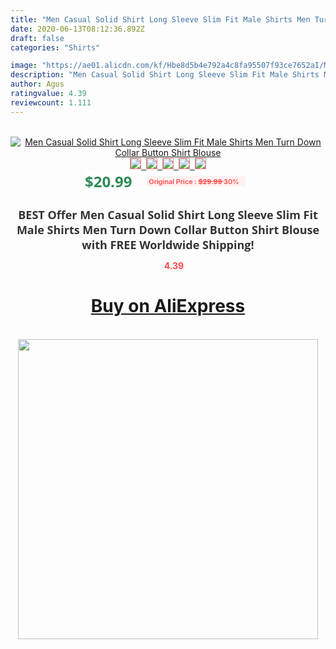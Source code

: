 ```yaml
---
title: "Men Casual Solid Shirt Long Sleeve Slim Fit Male Shirts Men Turn Down Collar Button Shirt Blouse"
date: 2020-06-13T08:12:36.892Z
draft: false
categories: "Shirts"

image: "https://ae01.alicdn.com/kf/Hbe8d5b4e792a4c8fa95507f93ce7652aI/Men-Casual-Solid-Shirt-Long-Sleeve-Slim-Fit-Male-Shirts-Men-Turn-Down-Collar-Button-Shirt.jpg"
description: "Men Casual Solid Shirt Long Sleeve Slim Fit Male Shirts Men Turn Down Collar Button Shirt Blouse"
author: Agus
ratingvalue: 4.39
reviewcount: 1.111
---
```

<br>
<div style="text-align: center;">
<a href="https://s.click.aliexpress.com/e/_AsCS8d" target="_blank" rel="nofollow noopener noreferrer"><img alt="Men Casual Solid Shirt Long Sleeve Slim Fit Male Shirts Men Turn Down Collar Button Shirt Blouse" class="magnifier-image" src="https://ae01.alicdn.com/kf/Hbe8d5b4e792a4c8fa95507f93ce7652aI/Men-Casual-Solid-Shirt-Long-Sleeve-Slim-Fit-Male-Shirts-Men-Turn-Down-Collar-Button-Shirt.jpg_640x640.jpg">
<br>
<img style="border:1px solid salmon" src="https://ae01.alicdn.com/kf/Hbe8d5b4e792a4c8fa95507f93ce7652aI/Men-Casual-Solid-Shirt-Long-Sleeve-Slim-Fit-Male-Shirts-Men-Turn-Down-Collar-Button-Shirt.jpg_120x120.jpg">&nbsp;&nbsp;<img style="border:1px solid salmon" src="https://ae01.alicdn.com/kf/Haff5c28bb1d24fdb86733009b7df6b1fy/Men-Casual-Solid-Shirt-Long-Sleeve-Slim-Fit-Male-Shirts-Men-Turn-Down-Collar-Button-Shirt.jpg_120x120.jpg">&nbsp;&nbsp;<img style="border:1px solid salmon" src="https://ae01.alicdn.com/kf/Hab4c9a1417f0410ca149ab33e267803bT/Men-Casual-Solid-Shirt-Long-Sleeve-Slim-Fit-Male-Shirts-Men-Turn-Down-Collar-Button-Shirt.jpg_120x120.jpg">&nbsp;&nbsp;<img style="border:1px solid salmon" src="https://ae01.alicdn.com/kf/Hdc32eb48ec8b46358a8d7a3388502581N/Men-Casual-Solid-Shirt-Long-Sleeve-Slim-Fit-Male-Shirts-Men-Turn-Down-Collar-Button-Shirt.jpg_120x120.jpg">&nbsp;&nbsp;<img style="border:1px solid salmon" src="https://ae01.alicdn.com/kf/H17a42602e91740d284d61f70ff25fe1do/Men-Casual-Solid-Shirt-Long-Sleeve-Slim-Fit-Male-Shirts-Men-Turn-Down-Collar-Button-Shirt.jpg_120x120.jpg"></a></div><br0>
<div style="text-align: center;"><span style="background-color: white; border: 0px; box-sizing: border-box; color: seagreen; display: inline-block; font-family: &quot;open sans&quot; , &quot;arial&quot; , &quot;helvetica&quot; , sans-serif , &quot;heiti&quot;; font-size: 24px; font-stretch: inherit; font-weight: 700; line-height: inherit; margin: 0px 10px 0px 0px; padding: 0px; vertical-align: middle;">$20.99 </span>
<span style="background: rgb(255 , 241 , 241); border-radius: 3px; border: 0px; box-sizing: border-box; color: #ff4747; display: inline-block; font-family: inherit; font-size: 12px; font-stretch: inherit; font-style: inherit; font-variant: inherit; font-weight: 600; line-height: inherit; margin: 0px; padding: 2px 5px; transform: scale(0.9); vertical-align: middle;">Original Price : <b style="text-decoration: line-through;">$29.99 </b> 30%&nbsp;&nbsp;</span></div>
<h1 style="color: #333333; display: inline-block; font-family: &quot;open sans&quot; , &quot;arial&quot; , &quot;helvetica&quot; , sans-serif , &quot;heiti&quot;; font-size: 18px; font-stretch: inherit; font-weight: 700; text-align: center;">BEST Offer Men Casual Solid Shirt Long Sleeve Slim Fit Male Shirts Men Turn Down Collar Button Shirt Blouse with FREE Worldwide Shipping!</h1>
<div style="color: #ff4747; text-align: center;">
<img src="https://4.bp.blogspot.com/-M0ZcTcb-5uY/XleCXlxnR4I/AAAAAAAAAEc/OrjgMkXV1oMQFaCRZj5HQwOCBcu3w1FegCPcBGAYYCw/s1600/star.png" style="height: 15px;">&nbsp;<b>4.39</b></div>
<div class="button_cont" align="center"><a class="buynow_a" href="https://s.click.aliexpress.com/e/_AsCS8d" target="_blank" rel="nofollow noopener noreferrer"><H1>Buy on AliExpress</H1></a></div><br>
<div class="separator" style="clear: both; text-align: center;">
<img src="https://lh3.googleusercontent.com/-pTy5HemUv9M/XlePHvY0dAI/AAAAAAAAAE4/0nX5iRUoIWY8eMW9Dpxeirr157OZliDIgCLcBGAsYHQ/s1600/badge.gif" width="480">
</div>
